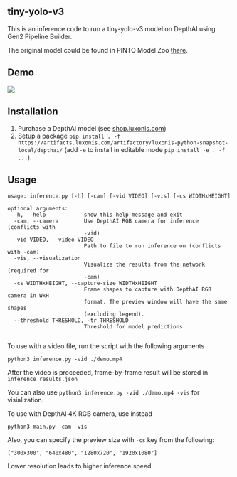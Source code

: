 ## tiny-yolo-v3

This is an inference code to run a tiny-yolo-v3 model on DepthAI using Gen2 Pipeline Builder.

The original model could be found in PINTO Model Zoo [there](https://github.com/PINTO0309/PINTO_model_zoo).

## Demo

![](demo.gif)

## Installation

1. Purchase a DepthAI model (see [shop.luxonis.com](https://shop.luxonis.com/))
2. Setup a package `pip install . -f https://artifacts.luxonis.com/artifactory/luxonis-python-snapshot-local/depthai/` (add `-e` to install in editable mode `pip install -e . -f ...`).

## Usage

```
usage: inference.py [-h] [-cam] [-vid VIDEO] [-vis] [-cs WIDTHxHEIGHT]

optional arguments:
  -h, --help            show this help message and exit
  -cam, --camera        Use DepthAI RGB camera for inference (conflicts with
                        -vid)
  -vid VIDEO, --video VIDEO
                        Path to file to run inference on (conflicts with -cam)
  -vis, --visualization
                        Visualize the results from the network (required for
                        -cam)
  -cs WIDTHxHEIGHT, --capture-size WIDTHxHEIGHT
                        Frame shapes to capture with DepthAI RGB camera in WxH
                        format. The preview window will have the same shapes
                        (excluding legend).
  --threshold THRESHOLD, -tr THRESHOLD
                        Threshold for model predictions


```

To use with a video file, run the script with the following arguments

```
python3 inference.py -vid ./demo.mp4
```

After the video is proceeded, frame-by-frame result will be stored in `inference_results.json`

You can also use `python3 inference.py -vid ./demo.mp4 -vis` for visialization.

To use with DepthAI 4K RGB camera, use instead

```
python3 main.py -cam -vis
```

Also, you can specify the preview size with `-cs` key from the following:

```
["300x300", "640x480", "1280x720", "1920x1080"]
```

Lower resolution leads to higher inference speed.

